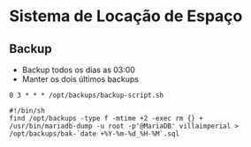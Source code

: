 # Sistema de Locação de Espaço


## Backup
- Backup todos os dias as 03:00
- Manter os dois últimos backups

```console
0 3 * * * /opt/backups/backup-script.sh
```

```console
#!/bin/sh
find /opt/backups -type f -mtime +2 -exec rm {} +
/usr/bin/mariadb-dump -u root -p'@MariaDB' villaimperial > /opt/backups/bak-`date +%Y-%m-%d_%H-%M`.sql
```
